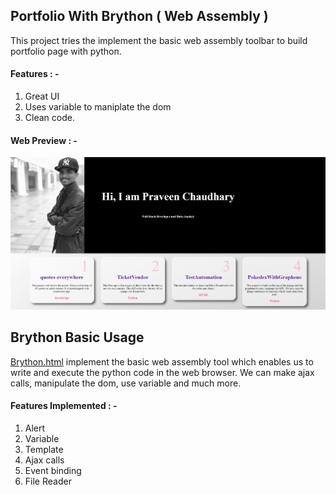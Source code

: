 ## Portfolio With Brython ( Web Assembly )
This project tries the implement the basic web assembly toolbar to build portfolio page with python.

#### Features : -
1. Great UI
2. Uses variable to maniplate the dom
3. Clean code.

#### Web Preview : -
<img src="brython.JPG"> 


## Brython Basic Usage
[Brython.html](brython.html) implement the basic web assembly tool which enables us to write and execute the python code in the web browser. We can make ajax calls, manipulate the dom, use variable and much more.

#### Features Implemented : -
1. Alert
2. Variable
3. Template
4. Ajax calls
5. Event binding
6. File Reader